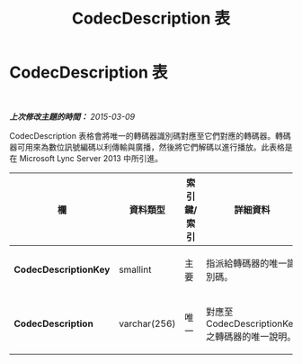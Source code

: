 ﻿---
title: CodecDescription 表
TOCTitle: CodecDescription 表
ms:assetid: 3598acb8-7ea6-4748-8417-149c971c32a2
ms:mtpsurl: https://technet.microsoft.com/zh-tw/library/JJ204797(v=OCS.15)
ms:contentKeyID: 49290560
ms.date: 08/10/2015
mtps_version: v=OCS.15
ms.translationtype: HT
---

# CodecDescription 表

 

_**上次修改主題的時間：** 2015-03-09_

CodecDescription 表格會將唯一的轉碼器識別碼對應至它們對應的轉碼器。轉碼器可用來為數位訊號編碼以利傳輸與廣播，然後將它們解碼以進行播放。此表格是在 Microsoft Lync Server 2013 中所引進。


<table>
<colgroup>
<col style="width: 25%" />
<col style="width: 25%" />
<col style="width: 25%" />
<col style="width: 25%" />
</colgroup>
<thead>
<tr class="header">
<th><strong>欄</strong></th>
<th><strong>資料類型</strong></th>
<th><strong>索引鍵/索引</strong></th>
<th><strong>詳細資料</strong></th>
</tr>
</thead>
<tbody>
<tr class="odd">
<td><p><strong>CodecDescriptionKey</strong></p></td>
<td><p>smallint</p></td>
<td><p>主要</p></td>
<td><p>指派給轉碼器的唯一識別碼。</p></td>
</tr>
<tr class="even">
<td><p><strong>CodecDescription</strong></p></td>
<td><p>varchar(256)</p></td>
<td><p>唯一</p></td>
<td><p>對應至 CodecDescriptionKey 之轉碼器的唯一說明。</p></td>
</tr>
</tbody>
</table>

